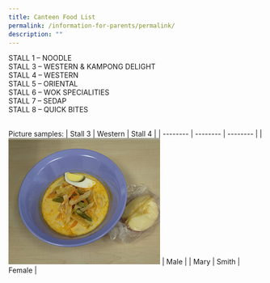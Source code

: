 ```yaml
---
title: Canteen Food List
permalink: /information-for-parents/permalink/
description: ""
---
```

STALL 1 – NOODLE </br>
STALL 3 – WESTERN & KAMPONG DELIGHT </br>
STALL 4 – WESTERN </br>
STALL 5 – ORIENTAL </br>
STALL 6 – WOK SPECIALITIES </br>
STALL 7 – SEDAP </br>
STALL 8 – QUICK BITES </br>
</br>

Picture samples:
| Stall 3 | Western | Stall 4 |
| -------- | -------- | -------- |
|   ![](/images/CanteenFood/Lontong.jpg)      | Male     |
| Mary     | Smith    | Female   |